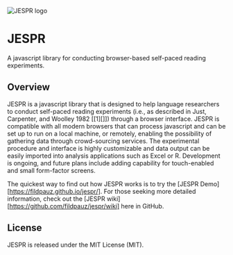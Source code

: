 ![JESPR logo](https://fildpauz.github.io/jespr/jespr-logo.png)

# JESPR
A javascript library for conducting browser-based self-paced reading experiments.

## Overview

JESPR is a javascript library that is designed to help language researchers to conduct self-paced reading experiments (i.e., as described in Just, Carpenter, and Woolley 1982 [[1][]]) through a browser interface. JESPR is compatible with all modern browsers that can process javascript and can be set up to run on a local machine, or remotely, enabling the possibility of gathering data through crowd-sourcing services. The experimental procedure and interface is highly customizable and data output can be easily imported into analysis applications such as Excel or R. Development is ongoing, and future plans include adding capability for touch-enabled and small form-factor screens.

The quickest way to find out how JESPR works is to try the [JESPR Demo][https://fildpauz.github.io/jespr/]. For those seeking more detailed information, check out the [JESPR wiki][https://github.com/fildpauz/jespr/wiki] here in GitHub.

## License

JESPR is released under the MIT License (MIT).
